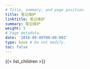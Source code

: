 ```yaml
---
# Title, summary, and page position.
title: 笔记维护
linktitle: 笔记维护
summary: 笔记维护
weight: 1
# Page metadata.
date: '2018-09-09T00:00:00Z'
type: book # Do not modify.
toc: false
---
```


{{< list_children >}}